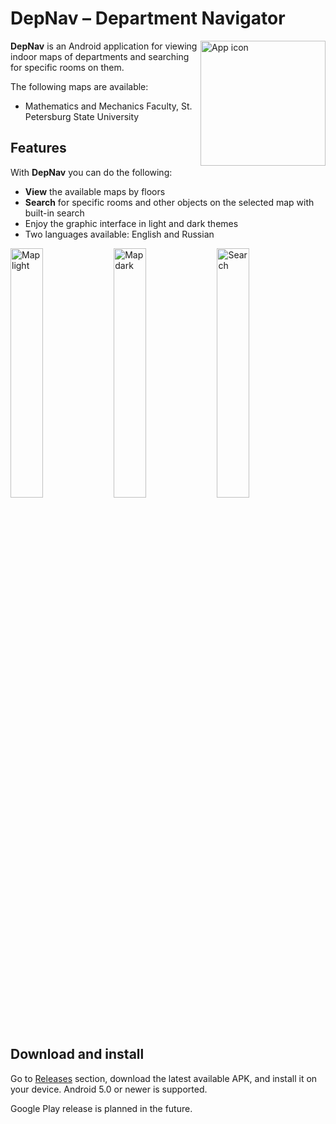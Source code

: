# DepNav – Department Navigator

<img src="https://i.imgur.com/brORQ91.png" align="right" height="200"  alt="App icon"/>

**DepNav** is an Android application for viewing indoor maps of departments and searching for
specific rooms on them.

The following maps are available:

- Mathematics and Mechanics Faculty, St. Petersburg State University

## Features

With **DepNav** you can do the following:

- **View** the available maps by floors
- **Search** for specific rooms and other objects on the selected map with built-in search
- Enjoy the graphic interface in light and dark themes
- Two languages available: English and Russian

<p>
    <img src="https://i.imgur.com/SsslKgp.jpg" width="32%" alt="Map light" />
    <img src="https://i.imgur.com/jpYNy09.jpg" width="32%" alt="Map dark" />
    <img src="https://i.imgur.com/bken4gD.jpg" width="32%" alt="Search" />
</p>

## Download and install

Go to [Releases](https://github.com/TimPushkin/DepNav/releases) section, download the latest available APK, and install
it on your device. Android 5.0 or newer is supported.

Google Play release is planned in the future.
